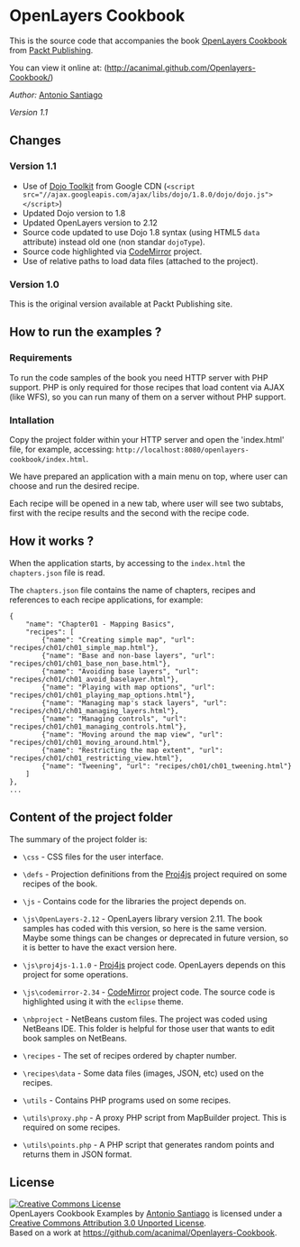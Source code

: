 # OpenLayers Cookbook

This is the source code that accompanies the book [OpenLayers Cookbook](http://acuriousanimal.com/blog/2012/09/02/openlayers-cookbook-is-out/)
from [Packt Publishing](http://www.packtpub.com/openlayers-create-gis-web-applications-cookbook/book).

You can view it online at: (http://acanimal.github.com/Openlayers-Cookbook/)

*Author:* [Antonio Santiago](http://acuriousanimal.com)

*Version 1.1* 

## Changes

### Version 1.1

* Use of [Dojo Toolkit](http://dojotoolkit.org/) from Google CDN (`<script src="//ajax.googleapis.com/ajax/libs/dojo/1.8.0/dojo/dojo.js"></script>`)
* Updated Dojo version to 1.8
* Updated OpenLayers version to 2.12
* Source code updated to use Dojo 1.8 syntax (using HTML5 <code>data</code> attribute) instead old
one (non standar <code>dojoType</code>).
* Source code highlighted via [CodeMirror](http://codemirror.net/) project.
* Use of relative paths to load data files (attached to the project).

### Version 1.0

This is the original version available at Packt Publishing site.

## How to run the examples ?

### Requirements

To run the code samples of the book you need HTTP server with PHP support. 
PHP is only required for those recipes that load content via AJAX (like WFS), 
so you can run many of them on a server without PHP support.

### Intallation

Copy the project folder within your HTTP server and open the 'index.html' file,
for example, accessing: `http://localhost:8080/openlayers-cookbook/index.html`.

We have prepared an application with a main menu on top, where user can 
choose and run the desired recipe. 

Each recipe will be opened in a new tab, where user will see two subtabs, first with
the recipe results and the second with the recipe code.

## How it works ?

When the application starts, by accessing to the `index.html` the `chapters.json` file
is read.

The `chapters.json` file contains the name of chapters, recipes and references to
each recipe applications, for example:

    {
        "name": "Chapter01 - Mapping Basics",
        "recipes": [
            {"name": "Creating simple map", "url": "recipes/ch01/ch01_simple_map.html"},
            {"name": "Base and non-base layers", "url": "recipes/ch01/ch01_base_non_base.html"},
            {"name": "Avoiding base layers", "url": "recipes/ch01/ch01_avoid_baselayer.html"},
            {"name": "Playing with map options", "url": "recipes/ch01/ch01_playing_map_options.html"},
            {"name": "Managing map's stack layers", "url": "recipes/ch01/ch01_managing_layers.html"},
            {"name": "Managing controls", "url": "recipes/ch01/ch01_managing_controls.html"},
            {"name": "Moving around the map view", "url": "recipes/ch01/ch01_moving_around.html"},
            {"name": "Restricting the map extent", "url": "recipes/ch01/ch01_restricting_view.html"},
            {"name": "Tweening", "url": "recipes/ch01/ch01_tweening.html"}
        ]
    },
    ...


## Content of the project folder

The summary of the project folder is:

* `\css` - CSS files for the user interface.

* `\defs` - Projection definitions from the [Proj4js](http://trac.osgeo.org/proj4js/) project required on some recipes of the book.

* `\js` - Contains code for the libraries the project depends on.

* `\js\OpenLayers-2.12` - OpenLayers library version 2.11. The book samples has coded with
                          this version, so here is the same version. Maybe some things can be changes
                          or deprecated in future version, so it is better to have the exact version here.

* `\js\proj4js-1.1.0` - [Proj4js](http://trac.osgeo.org/proj4js/) project code. OpenLayers depends on this project for some operations.

* `\js\codemirror-2.34` - [CodeMirror](http://codemirror.net/) project code. The source code is highlighted using it with the `eclipse` theme.

* `\nbproject` - NetBeans custom files. The project was coded using NetBeans IDE. This
         folder is helpful for those user that wants to edit book samples on NetBeans.

* `\recipes` - The set of recipes ordered by chapter number.

* `\recipes\data` - Some data files (images, JSON, etc) used on the recipes.

* `\utils` - Contains PHP programs used on some recipes.

* `\utils\proxy.php` - A proxy PHP script from MapBuilder project. This is required on some recipes.

* `\utils\points.php` - A PHP script that generates random points and returns them in JSON format.

## License

<a rel="license" href="http://creativecommons.org/licenses/by/3.0/deed.en_US"><img alt="Creative Commons License" style="border-width:0" src="http://i.creativecommons.org/l/by/3.0/88x31.png" /></a><br /><span xmlns:dct="http://purl.org/dc/terms/" property="dct:title">OpenLayers Cookbook Examples</span> by <a xmlns:cc="http://creativecommons.org/ns#" href="http://acuriousanimal.com/" property="cc:attributionName" rel="cc:attributionURL">Antonio Santiago</a> is licensed under a <a rel="license" href="http://creativecommons.org/licenses/by/3.0/deed.en_US">Creative Commons Attribution 3.0 Unported License</a>.<br />Based on a work at <a xmlns:dct="http://purl.org/dc/terms/" href="https://github.com/acanimal/Openlayers-Cookbook" rel="dct:source">https://github.com/acanimal/Openlayers-Cookbook</a>.
